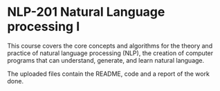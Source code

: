 # NLP-201 Natural Language processing I

This course covers the core concepts and algorithms for the theory and practice of natural language processing (NLP), the creation of computer programs that can understand, generate, and learn natural language.

The uploaded files contain the README, code and a report of the work done.
